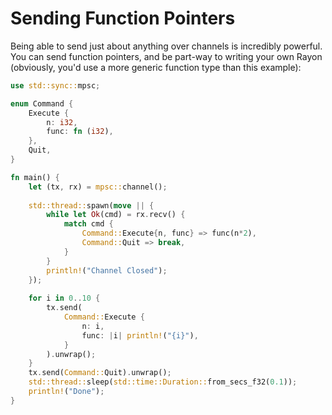 # Sending Function Pointers

Being able to send just about anything over channels is incredibly powerful. You can send function pointers, and be part-way to writing your own Rayon (obviously, you'd use a more generic function type than this example):

```rust
use std::sync::mpsc;

enum Command {
    Execute {
        n: i32,
        func: fn (i32),
    },
    Quit,
}

fn main() {
    let (tx, rx) = mpsc::channel();
    
    std::thread::spawn(move || {
        while let Ok(cmd) = rx.recv() {
            match cmd {
                Command::Execute{n, func} => func(n*2),
                Command::Quit => break,
            }
        }
        println!("Channel Closed");
    });
    
    for i in 0..10 {
        tx.send(
            Command::Execute {
                n: i,
                func: |i| println!("{i}"),
            }
        ).unwrap();
    }
    tx.send(Command::Quit).unwrap();
    std::thread::sleep(std::time::Duration::from_secs_f32(0.1));
    println!("Done");
}
```
